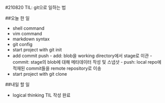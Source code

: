 #210820 TIL: git으로 일하는 법

##오늘 한 일

- shell command
- vim command
- markdown syntax
- git config
- start project with git init
- add commit push
        - add: blob을 working directory에서 stage로 이관
        - commit: stage의 blob에 대해 메타데이터 작성 및 스냅샷
        - push: local repo에 적재된 commit들을 remote repository로 이송
- start project with git clone

##내일 할 일
- logical thinking TIL 작성 완료

